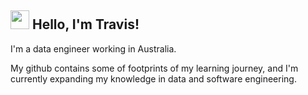 ## <img src="https://media.giphy.com/media/hvRJCLFzcasrR4ia7z/giphy.gif" height="30px" width="30px"> Hello, I'm Travis!

I'm a data engineer working in Australia. <br>

My github contains some of footprints of my learning journey, and I'm currently expanding my knowledge in data and software engineering.<br>

<!-- You can check out [`learning`](https://github.com/TravisH0301/learning) for the notes I've made during learning. !-->
